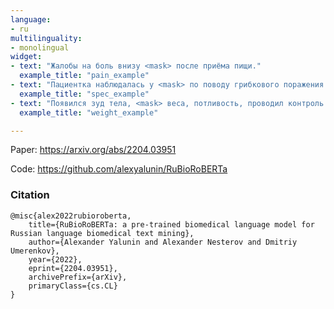 ```yaml
---
language:
- ru
multilinguality:
- monolingual
widget:
- text: "Жалобы на боль внизу <mask> после приёма пищи."
  example_title: "pain_example"
- text: "Пациентка наблюдалась у <mask> по поводу грибкового поражения кожи."
  example_title: "spec_example"
- text: "Появился зуд тела, <mask> веса, потливость, проводил контроль сахара крови."
  example_title: "weight_example"

---
```


Paper: https://arxiv.org/abs/2204.03951

Code: https://github.com/alexyalunin/RuBioRoBERTa

### Citation
```
@misc{alex2022rubioroberta,
    title={RuBioRoBERTa: a pre-trained biomedical language model for Russian language biomedical text mining},
    author={Alexander Yalunin and Alexander Nesterov and Dmitriy Umerenkov},
    year={2022},
    eprint={2204.03951},
    archivePrefix={arXiv},
    primaryClass={cs.CL}
}
```
